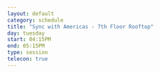 ```yaml
---
layout: default
category: schedule
title: "Sync with Americas - 7th Floor Rooftop"
day: tuesday
start: 04:15PM
end: 05:15PM
type: session
telecon: true
---
```

